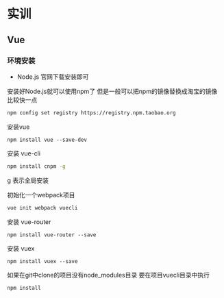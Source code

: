 # 实训

## Vue

### 环境安装

- Node.js 官网下载安装即可 

安装好Node.js就可以使用npm了 但是一般可以把npm的镜像替换成淘宝的镜像比较快一点

```bash
npm config set registry https://registry.npm.taobao.org
```



安装vue  


```shell
npm install vue --save-dev
```

安装 vue-cli 

```bash
npm install cnpm -g
```

g 表示全局安装



初始化一个webpack项目

```bash
vue init webpack vuecli
```

安装 vue-router

```shell
npm install vue-router --save
```

安装 vuex

```shell
npm install vuex --save
```

如果在git中clone的项目没有node_modules目录 要在项目vuecli目录中执行

```shell
npm install
```

